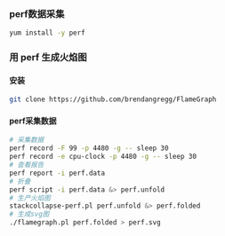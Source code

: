 ### perf数据采集
```bash
yum install -y perf
```
### 用 perf 生成火焰图
#### 安装
```bash
git clone https://github.com/brendangregg/FlameGraph
```
#### perf采集数据
```bash
# 采集数据
perf record -F 99 -p 4480 -g -- sleep 30
perf record -e cpu-clock -p 4480 -g -- sleep 30
# 查看报告
perf report -i perf.data
# 折叠
perf script -i perf.data &> perf.unfold
# 生产火焰图
stackcollapse-perf.pl perf.unfold &> perf.folded
# 生成svg图
./flamegraph.pl perf.folded > perf.svg
```

